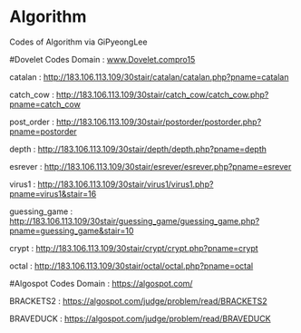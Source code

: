 # Algorithm
Codes of Algorithm via GiPyeongLee

#Dovelet Codes
Domain : www.Dovelet.compro15

catalan : http://183.106.113.109/30stair/catalan/catalan.php?pname=catalan

catch_cow : http://183.106.113.109/30stair/catch_cow/catch_cow.php?pname=catch_cow

post_order : http://183.106.113.109/30stair/postorder/postorder.php?pname=postorder

depth : http://183.106.113.109/30stair/depth/depth.php?pname=depth

esrever : http://183.106.113.109/30stair/esrever/esrever.php?pname=esrever

virus1 : http://183.106.113.109/30stair/virus1/virus1.php?pname=virus1&stair=16

guessing_game : http://183.106.113.109/30stair/guessing_game/guessing_game.php?pname=guessing_game&stair=10

crypt : http://183.106.113.109/30stair/crypt/crypt.php?pname=crypt

octal : http://183.106.113.109/30stair/octal/octal.php?pname=octal

#Algospot Codes
Domain : https://algospot.com/

BRACKETS2 : https://algospot.com/judge/problem/read/BRACKETS2

BRAVEDUCK : https://algospot.com/judge/problem/read/BRAVEDUCK

